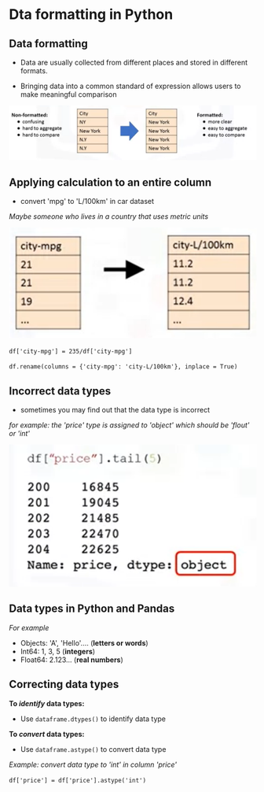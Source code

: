 # Dta formatting in Python

## Data formatting

* Data are usually collected from different places and stored in different formats.

* Bringing data into a common standard of expression allows users to make meaningful comparison

![alt text](https://github.com/xzyang123/Data-Analysis-with-Python/blob/master/week2/images/data%20formatting.png?raw=true)

## Applying calculation to an entire column

* convert 'mpg' to 'L/100km' in car dataset

*Maybe someone who lives in a country that uses metric units*

![alt text](https://github.com/xzyang123/Data-Analysis-with-Python/blob/master/week2/images/mpg%20to%20Lkm.png?raw=true)

`df['city-mpg'] = 235/df['city-mpg']`

`df.rename(columns = {'city-mpg': 'city-L/100km'}, inplace = True)`

## Incorrect data types

* sometimes you may find out that the data type is incorrect

*for example: the 'price' type is assigned to 'object' which should be 'flout' or 'int'*

![alt text](https://github.com/xzyang123/Data-Analysis-with-Python/blob/master/week2/images/incorrect%20data%20type.png?raw=true)

## Data types in Python and Pandas

*For example*

* Objects: 'A', 'Hello'.... (**letters or words**)
* Int64: 1, 3, 5 (**integers**)
* Float64: 2.123... (**real numbers**)

## Correcting data types

**To *identify* data types:**

* Use `dataframe.dtypes()` to identify data type

**To *convert* data types:**

* Use `dataframe.astype()` to convert data type

*Example: convert data type to 'int' in column 'price'*

`df['price'] = df['price'].astype('int')`

